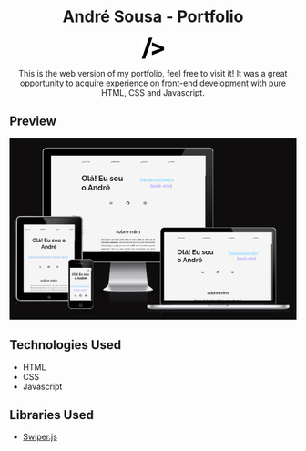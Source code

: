 <h1 align="center">
    André Sousa - Portfolio
</h1>

<p align="center">
    <img src="./.github/readme_icon.jpg" alt="Website logo">
</p>

<p align="center">
    This is the web version of my portfolio, feel free to visit it! It was a great opportunity to acquire experience on front-end development with pure HTML, CSS and Javascript.
</p>

## Preview
<p align="center">
    <img src="./.github/portfolio_responsivo.png" alt="Website visualization on different devices">
</p>

## Technologies Used
- HTML
- CSS
- Javascript

## Libraries Used
- [Swiper.js](https://swiperjs.com/)